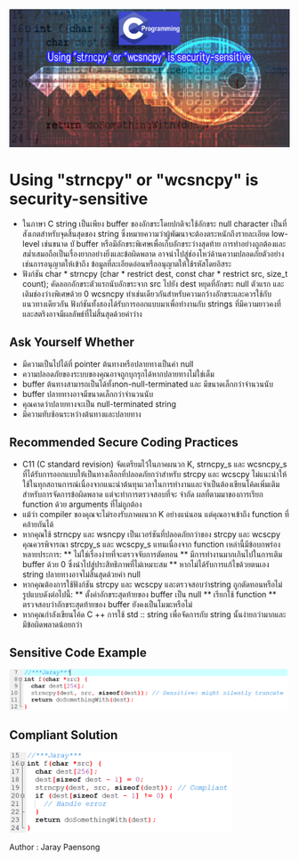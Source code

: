 <img src="20.PNG" >

# Using "strncpy" or "wcsncpy" is security-sensitive

* ในภาษา C string เป็นเพียง buffer ของอักขระโดยปกติจะใช้อักขระ null character  เป็นที่สังเกตสำหรับจุดสิ้นสุดของ string ซึ่งหมายความว่าผู้พัฒนาจะต้องตระหนักถึงรายละเอียด low-level 
เช่นขนาด บั buffer  หรือมีอักขระพิเศษเพื่อเก็บอักขระว่างสุดท้าย การทำอย่างถูกต้องและสม่ำเสมอถือเป็นเรื่องยากอย่างยิ่งและข้อผิดพลาด อาจนำไปสู่ช่องโหว่ด้านความปลอดภัยตัวอย่างเช่นการอนุญาตให้เข้าถึง
ข้อมูลที่ละเอียดอ่อนหรืออนุญาตให้ใช้รหัสโดยอิสระ
*  ฟังก์ชัน char * strncpy (char * restrict dest, const char * restrict src, size_t count); คัดลอกอักขระตัวแรกนับอักขระจาก src 
ไปยัง dest หยุดที่อักขระ null ตัวแรก และเติมช่องว่างพิเศษด้วย 0 wcsncpy ทำเช่นเดียวกันสำหรับความกว้างอักขระและควรใช้กับแนวทางเดียวกัน
ฟังก์ชันทั้งสองได้รับการออกแบบมาเพื่อทำงานกับ strings ที่มีความยาวคงที่ และสตริงอาจมีผลลัพธ์ที่ไม่สิ้นสุดด้วยค่าว่าง

## Ask Yourself Whether

* มีความเป็นไปได้ที่ pointer ต้นทางหรือปลายทางเป็นค่า null
* ความปลอดภัยของระบบของคุณอาจถูกบุกรุกได้หากปลายทางไม่ใช่เต็ม
* buffer ต้นทางสามารถเป็นได้ทั้งnon-null-terminated และ มีขนาดเล็กกว่าจำนวนนับ
* buffer ปลายทางอาจมีขนาดเล็กกว่าจำนวนนับ
* คุณคาดว่าปลายทางจะเป็น null-terminated string
* มีความทับซ้อนระหว่างต้นทางและปลายทาง

## Recommended Secure Coding Practices

* C11  (C standard revision) จัดเตรียมไว้ในภาคผนวก K, strncpy_s และ wcsncpy_s ที่ได้รับการออกแบบให้เป็นทางเลือกที่ปลอดภัยกว่าสำหรับ strcpy และ wcscpy ไม่แนะนำให้ใช้ในทุกสถานการณ์เนื่องจากแนะนำต้นทุนเวลาในการทำงานและจำเป็นต้องเขียนโค้ดเพิ่มเติมสำหรับการจัดการข้อผิดพลาด แต่จะทำการตรวจสอบที่จะ จำกัด ผลที่ตามมาของการเรียก function ด้วย arguments ที่ไม่ถูกต้อง
* แม้ว่า compiler ของคุณจะไม่รองรับภาคผนวก K อย่างแน่นอน แต่คุณอาจเข้าถึง function ที่คล้ายกันได้
* หากคุณใช้ strncpy และ wsncpy เป็นเวอร์ชันที่ปลอดภัยกว่าของ strcpy และ wcscpy คุณควรพิจารณา strcpy_s และ wcscpy_s แทนเนื่องจาก function เหล่านี้มีข้อบกพร่องหลายประการ:
  ** ไม่ใช่เรื่องง่ายที่จะตรวจจับการตัดทอน
  ** มีการทำงานมากเกินไปในการเติม buffer  ด้วย 0 ซึ่งนำไปสู่ประสิทธิภาพที่ไม่เหมาะสม
  ** หากไม่ได้รับการแก้ไขด้วยตนเอง string ปลายทางอาจไม่สิ้นสุดด้วยค่า null
* หากคุณต้องการใช้ฟังก์ชัน strcpy และ wcscpy และตรวจสอบว่าstring ถูกตัดทอนหรือไม่รูปแบบดังต่อไปนี้:
  ** ตั้งค่าอักขระสุดท้ายของ buffer เป็น null
  ** เรียกใช้ function
  ** ตรวจสอบว่าอักขระสุดท้ายของ buffer ยังคงเป็นโมฆะหรือไม่
* หากคุณกำลังเขียนโค้ด C ++ การใช้ std :: string เพื่อจัดการกับ string นั้นง่ายกว่ามากและมีข้อผิดพลาดน้อยกว่า


## Sensitive Code Example

<img src="21.PNG" width = 500 >

## Compliant Solution

<img src="22.PNG" width = 400 >

Author : Jaray Paensong
